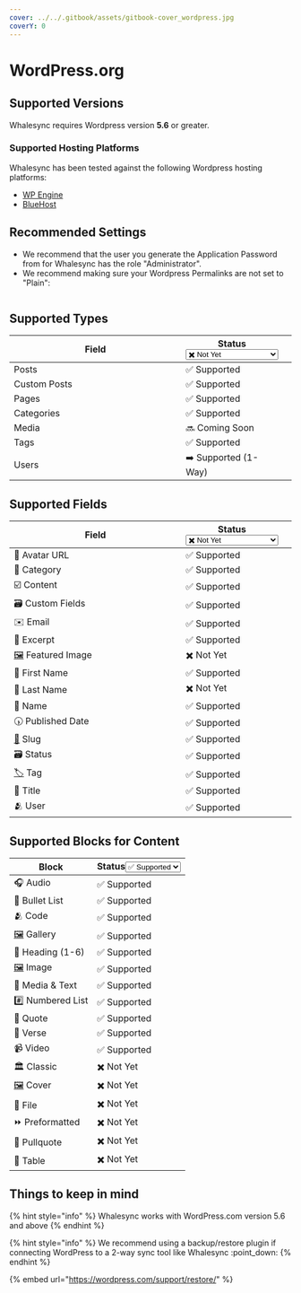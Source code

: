 ```yaml
---
cover: ../../.gitbook/assets/gitbook-cover_wordpress.jpg
coverY: 0
---
```


# WordPress.org

## Supported Versions

Whalesync requires Wordpress version **5.6** or greater.

### Supported Hosting Platforms

Whalesync has been tested against the following Wordpress hosting platforms:

* [WP Engine](https://wpengine.com/)
* [BlueHost](https://www.bluehost.com/)

## Recommended Settings

* We recommend that the user you generate the Application Password from for Whalesync has the role "Administrator".
* We recommend making sure your Wordpress Permalinks are not set to "Plain":

<figure><img src="../../.gitbook/assets/Screenshot 2025-08-15 at 1.20.51 PM.png" alt=""><figcaption></figcaption></figure>

## Supported Types

<table><thead><tr><th width="358.5">Field</th><th>Status<select><option value="6c90dea3d4b34f409e73be79b7076c4a" label="✖️ Not Yet" color="blue"></option><option value="9e01356060cc4ea4988d69f72fe19d39" label="✅ Supported" color="blue"></option><option value="bd4357bee12749d0b80f7bc4a94ec3b5" label="➡️ Supported (1-Way)" color="blue"></option><option value="9b0955a85d044258a10aa0d1d3695a79" label="✅ Supported (as JSON)" color="blue"></option><option value="3ed1eb655ce94da49e887be21197ec27" label="🔜 Coming Soon" color="blue"></option></select></th><th data-hidden></th></tr></thead><tbody><tr><td>Posts</td><td><span data-option="9e01356060cc4ea4988d69f72fe19d39">✅ Supported</span></td><td></td></tr><tr><td>Custom Posts</td><td><span data-option="9e01356060cc4ea4988d69f72fe19d39">✅ Supported</span></td><td></td></tr><tr><td>Pages</td><td><span data-option="9e01356060cc4ea4988d69f72fe19d39">✅ Supported</span></td><td></td></tr><tr><td>Categories</td><td><span data-option="9e01356060cc4ea4988d69f72fe19d39">✅ Supported</span></td><td></td></tr><tr><td>Media</td><td><span data-option="3ed1eb655ce94da49e887be21197ec27">🔜 Coming Soon</span></td><td></td></tr><tr><td>Tags</td><td><span data-option="9e01356060cc4ea4988d69f72fe19d39">✅ Supported</span></td><td></td></tr><tr><td>Users</td><td><span data-option="bd4357bee12749d0b80f7bc4a94ec3b5">➡️ Supported (1-Way)</span></td><td></td></tr></tbody></table>

## Supported Fields

<table><thead><tr><th width="358.5">Field</th><th>Status<select><option value="6c90dea3d4b34f409e73be79b7076c4a" label="✖️ Not Yet" color="blue"></option><option value="9e01356060cc4ea4988d69f72fe19d39" label="✅ Supported" color="blue"></option><option value="bd4357bee12749d0b80f7bc4a94ec3b5" label="➡️ Supported (1-Way)" color="blue"></option><option value="9b0955a85d044258a10aa0d1d3695a79" label="✅ Supported (as JSON)" color="blue"></option></select></th><th data-hidden></th></tr></thead><tbody><tr><td>👤 Avatar URL</td><td><span data-option="9e01356060cc4ea4988d69f72fe19d39">✅ Supported</span></td><td></td></tr><tr><td>🔽 Category</td><td><span data-option="9e01356060cc4ea4988d69f72fe19d39">✅ Supported</span></td><td></td></tr><tr><td>☑️ Content</td><td><span data-option="9e01356060cc4ea4988d69f72fe19d39">✅ Supported</span></td><td></td></tr><tr><td>🗃️ Custom Fields</td><td><span data-option="9e01356060cc4ea4988d69f72fe19d39">✅ Supported</span></td><td></td></tr><tr><td>✉️ Email</td><td><span data-option="9e01356060cc4ea4988d69f72fe19d39">✅ Supported</span></td><td></td></tr><tr><td>📂 Excerpt</td><td><span data-option="9e01356060cc4ea4988d69f72fe19d39">✅ Supported</span></td><td></td></tr><tr><td><a href="https://emojipedia.org/framed-picture/">🖼️</a> Featured Image</td><td><span data-option="6c90dea3d4b34f409e73be79b7076c4a">✖️ Not Yet</span></td><td></td></tr><tr><td>👤 First Name</td><td><span data-option="9e01356060cc4ea4988d69f72fe19d39">✅ Supported</span></td><td></td></tr><tr><td>👤 Last Name</td><td><span data-option="6c90dea3d4b34f409e73be79b7076c4a">✖️ Not Yet</span></td><td></td></tr><tr><td>👤 Name</td><td><span data-option="9e01356060cc4ea4988d69f72fe19d39">✅ Supported</span></td><td></td></tr><tr><td>🕠 Published Date</td><td><span data-option="9e01356060cc4ea4988d69f72fe19d39">✅ Supported</span></td><td></td></tr><tr><td><a href="https://emojipedia.org/link/">🔗</a> Slug</td><td><span data-option="9e01356060cc4ea4988d69f72fe19d39">✅ Supported</span></td><td></td></tr><tr><td>🗃️ Status</td><td><span data-option="9e01356060cc4ea4988d69f72fe19d39">✅ Supported</span></td><td></td></tr><tr><td><a href="https://emojipedia.org/label/">🏷️</a> Tag</td><td><span data-option="9e01356060cc4ea4988d69f72fe19d39">✅ Supported</span></td><td></td></tr><tr><td>📄 Title</td><td><span data-option="9e01356060cc4ea4988d69f72fe19d39">✅ Supported</span></td><td></td></tr><tr><td>🫂 User</td><td><span data-option="9e01356060cc4ea4988d69f72fe19d39">✅ Supported</span></td><td></td></tr></tbody></table>

## Supported Blocks for Content

<table><thead><tr><th>Block</th><th>Status<select><option value="f15a9d7970f64475a1e42cabfeed8b70" label="✅ Supported" color="blue"></option><option value="a59365fcbbfa4ad186d76ffc8461936e" label="✖️ Not Yet" color="blue"></option></select></th></tr></thead><tbody><tr><td>🎧 Audio</td><td><span data-option="f15a9d7970f64475a1e42cabfeed8b70">✅ Supported</span></td></tr><tr><td>📍 Bullet List</td><td><span data-option="f15a9d7970f64475a1e42cabfeed8b70">✅ Supported</span></td></tr><tr><td>🫂 Code</td><td><span data-option="f15a9d7970f64475a1e42cabfeed8b70">✅ Supported</span></td></tr><tr><td><a href="https://emojipedia.org/framed-picture/">🖼️</a> Gallery</td><td><span data-option="f15a9d7970f64475a1e42cabfeed8b70">✅ Supported</span></td></tr><tr><td>📄 Heading (1-6)</td><td><span data-option="f15a9d7970f64475a1e42cabfeed8b70">✅ Supported</span></td></tr><tr><td><a href="https://emojipedia.org/framed-picture/">🖼️</a> Image</td><td><span data-option="f15a9d7970f64475a1e42cabfeed8b70">✅ Supported</span></td></tr><tr><td>📂 Media &#x26; Text</td><td><span data-option="f15a9d7970f64475a1e42cabfeed8b70">✅ Supported</span></td></tr><tr><td>#️⃣ Numbered List</td><td><span data-option="f15a9d7970f64475a1e42cabfeed8b70">✅ Supported</span></td></tr><tr><td>💬 Quote</td><td><span data-option="f15a9d7970f64475a1e42cabfeed8b70">✅ Supported</span></td></tr><tr><td>📄 Verse</td><td><span data-option="f15a9d7970f64475a1e42cabfeed8b70">✅ Supported</span></td></tr><tr><td>📹 Video</td><td><span data-option="f15a9d7970f64475a1e42cabfeed8b70">✅ Supported</span></td></tr><tr><td>🏛️ Classic</td><td><span data-option="a59365fcbbfa4ad186d76ffc8461936e">✖️ Not Yet</span></td></tr><tr><td><a href="https://emojipedia.org/framed-picture/">🖼️</a> Cover</td><td><span data-option="a59365fcbbfa4ad186d76ffc8461936e">✖️ Not Yet</span></td></tr><tr><td>📂 File</td><td><span data-option="a59365fcbbfa4ad186d76ffc8461936e">✖️ Not Yet</span></td></tr><tr><td>⏩ Preformatted</td><td><span data-option="a59365fcbbfa4ad186d76ffc8461936e">✖️ Not Yet</span></td></tr><tr><td>💬 Pullquote</td><td><span data-option="a59365fcbbfa4ad186d76ffc8461936e">✖️ Not Yet</span></td></tr><tr><td>📑 Table</td><td><span data-option="a59365fcbbfa4ad186d76ffc8461936e">✖️ Not Yet</span></td></tr></tbody></table>

## Things to keep in mind

{% hint style="info" %}
Whalesync works with WordPress.com version 5.6 and above
{% endhint %}

{% hint style="info" %}
We recommend using a backup/restore plugin if connecting WordPress to a 2-way sync tool like Whalesync :point\_down:
{% endhint %}

{% embed url="https://wordpress.com/support/restore/" %}
